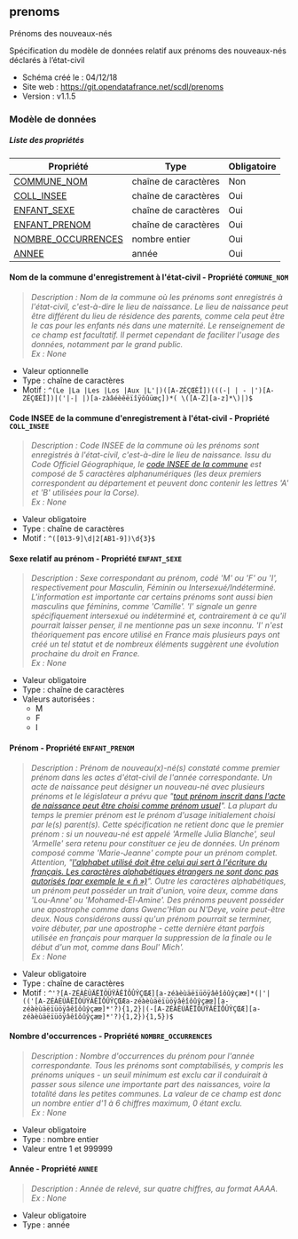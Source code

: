 <MenuSchema />

## prenoms

Prénoms des nouveaux-nés

Spécification du modèle de données relatif aux prénoms des nouveaux-nés déclarés à l’état-civil

- Schéma créé le : 04/12/18
- Site web : https://git.opendatafrance.net/scdl/prenoms
- Version : v1.1.5

### Modèle de données


##### Liste des propriétés

| Propriété | Type | Obligatoire |
| -- | -- | -- |
| [COMMUNE_NOM](#nom-de-la-commune-d'enregistrement-a-l'etat-civil-propriete-commune-nom) | chaîne de caractères  | Non |
| [COLL_INSEE](#code-insee-de-la-commune-d'enregistrement-a-l'etat-civil-propriete-coll-insee) | chaîne de caractères  | Oui |
| [ENFANT_SEXE](#sexe-relatif-au-prenom-propriete-enfant-sexe) | chaîne de caractères  | Oui |
| [ENFANT_PRENOM](#prenom-propriete-enfant-prenom) | chaîne de caractères  | Oui |
| [NOMBRE_OCCURRENCES](#nombre-d'occurrences-propriete-nombre-occurrences) | nombre entier  | Oui |
| [ANNEE](#annee-propriete-annee) | année  | Oui |

#### Nom de la commune d'enregistrement à l'état-civil - Propriété `COMMUNE_NOM`

> *Description : Nom de la commune où les prénoms sont enregistrés à l'état-civil, c'est-à-dire le lieu de naissance. Le lieu de naissance peut être différent du lieu de résidence des parents, comme cela peut être le cas pour les enfants nés dans une maternité. Le renseignement de ce champ est facultatif. Il permet cependant de faciliter l'usage des données, notamment par le grand public.<br/>Ex : None*
- Valeur optionnelle
- Type : chaîne de caractères
- Motif : `^(Le |La |Les |Los |Aux |L'|)([A-ZÉÇŒÈÎ])(((-| | - |')[A-ZÉÇŒÈÎ])|('|-| |)[a-zàâéèêëïîÿôûüœç])*( \([A-Z][a-z]*\)|)$`

#### Code INSEE de la commune d'enregistrement à l'état-civil - Propriété `COLL_INSEE`

> *Description : Code INSEE de la commune où les prénoms sont enregistrés à l'état-civil, c'est-à-dire le lieu de naissance. Issu du Code Officiel Géographique, le [code INSEE de la commune](https://fr.wikipedia.org/wiki/Code_Insee) est composé de 5 caractères alphanumériques (les deux premiers correspondent au département et peuvent donc contenir les lettres 'A' et 'B' utilisées pour la Corse).<br/>Ex : None*
- Valeur obligatoire
- Type : chaîne de caractères
- Motif : `^([013-9]\d|2[AB1-9])\d{3}$`

#### Sexe relatif au prénom - Propriété `ENFANT_SEXE`

> *Description : Sexe correspondant au prénom, codé 'M' ou 'F' ou 'I', respectivement pour Masculin, Féminin ou Intersexué/Indéterminé. L'information est importante car certains prénoms sont aussi bien masculins que féminins, comme 'Camille'. 'I' signale un genre spécifiquement intersexué ou indéterminé et, contrairement à ce qu'il pourrait laisser penser, il ne mentionne pas un sexe inconnu. 'I' n'est théoriquement pas encore utilisé en France mais plusieurs pays ont créé un tel statut et de nombreux éléments suggèrent une évolution prochaine du droit en France.<br/>Ex : None*
- Valeur obligatoire
- Type : chaîne de caractères
- Valeurs autorisées : 
    - M
    - F
    - I

#### Prénom - Propriété `ENFANT_PRENOM`

> *Description : Prénom de nouveau(x)-né(s) constaté comme premier prénom dans les actes d'état-civil de l'année correspondante. Un acte de naissance peut désigner un nouveau-né avec plusieurs prénoms et le législateur a prévu que "[_tout prénom inscrit dans l'acte de naissance peut être choisi comme prénom usuel_](https://fr.wikipedia.org/wiki/Prénom_usuel)_"_. La plupart du temps le premier prénom est le prénom d'usage initialement choisi par le(s) parent(s). Cette spécification ne retient donc que le premier prénom : si un nouveau-né est appelé 'Armelle Julia Blanche', seul 'Armelle' sera retenu pour constituer ce jeu de données. Un prénom composé comme 'Marie-Jeanne' compte pour un prénom complet. Attention, "[_l'alphabet utilisé doit être celui qui sert à l'écriture du français. Les caractères alphabétiques étrangers ne sont donc pas autorisés (par exemple le « ñ »)_](https://www.demarches.interieur.gouv.fr/particuliers/choix-prenom-enfant)". Outre les caractères alphabétiques, un prénom peut posséder un trait d'union, voire deux, comme dans 'Lou-Anne' ou 'Mohamed-El-Amine'. Des prénoms peuvent posséder une apostrophe comme dans Gwenc'Hlan ou N'Deye, voire peut-être deux. Nous considérons aussi qu'un prénom pourrait se terminer, voire débuter, par une apostrophe - cette dernière étant parfois utilisée en français pour marquer la suppression de la finale ou le début d'un mot, comme dans Boul' Mich'.<br/>Ex : None*
- Valeur obligatoire
- Type : chaîne de caractères
- Motif : `^'?[A-ZÉÀÈÙÄËÏÖÜŸÂÊÎÔÛŶÇŒÆ][a-zéàèùäëïüöÿâêîôûŷçæœ]*(|'|(('[A-ZÉÀÈÙÄËÏÖÜŸÂÊÎÔÛŶÇŒÆa-zéàèùäëïüöÿâêîôûŷçæœ][a-zéàèùäëïüöÿâêîôûŷçæœ]*'?){1,2}|(-[A-ZÉÀÈÙÄËÏÖÜŸÂÊÎÔÛŶÇŒÆ][a-zéàèùäëïüöÿâêîôûŷçæœ]*'?){1,2}){1,5})$`

#### Nombre d'occurrences - Propriété `NOMBRE_OCCURRENCES`

> *Description : Nombre d'occurrences du prénom pour l'année correspondante. Tous les prénoms sont comptabilisés, y compris les prénoms uniques - un seuil minimum est exclu car il conduirait à passer sous silence une importante part des naissances, voire la totalité dans les petites communes. La valeur de ce champ est donc un nombre entier d'1 à 6 chiffres maximum, 0 étant exclu.<br/>Ex : None*
- Valeur obligatoire
- Type : nombre entier
- Valeur entre 1 et 999999

#### Année - Propriété `ANNEE`

> *Description : Année de relevé, sur quatre chiffres, au format AAAA.<br/>Ex : None*
- Valeur obligatoire
- Type : année
